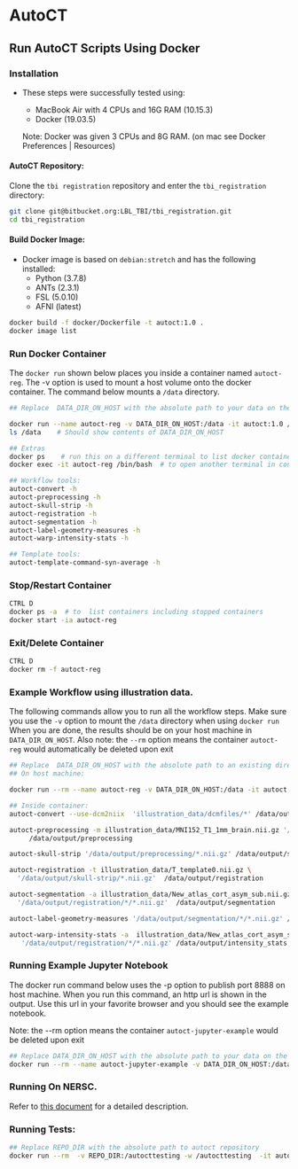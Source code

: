 # AutoCT

## Run AutoCT Scripts Using Docker

### Installation

- These steps were successfully tested using:
    - MacBook Air with 4 CPUs and 16G RAM (10.15.3)
    - Docker (19.03.5)
    
    Note: Docker was given 3 CPUs and 8G RAM. (on mac see Docker Preferences | Resources)

#### AutoCT Repository:

Clone the `tbi registration` repository and enter the `tbi_registration` directory:

```sh
git clone git@bitbucket.org:LBL_TBI/tbi_registration.git
cd tbi_registration
```

#### Build Docker Image:

- Docker image is based on `debian:stretch` and has the following installed:
    - Python (3.7.8)
    - ANTs (2.3.1)
    - FSL (5.0.10)
    - AFNI (latest)

```sh
docker build -f docker/Dockerfile -t autoct:1.0 .
docker image list
```

### Run Docker Container

The `docker run` shown below places you inside a container named `autoct-reg`. The -v option is used to mount a host 
volume onto the docker container. The command below mounts  a `/data` directory.

```sh
## Replace  DATA_DIR_ON_HOST with the absolute path to your data on the host machine

docker run --name autoct-reg -v DATA_DIR_ON_HOST:/data -it autoct:1.0 /bin/bash
ls /data    # Should show contents of DATA_DIR_ON_HOST 

## Extras
docker ps    # run this on a different terminal to list docker containers
docker exec -it autoct-reg /bin/bash  # to open another terminal in container. 

## Workflow tools:
autoct-convert -h
autoct-preprocessing -h
autoct-skull-strip -h
autoct-registration -h
autoct-segmentation -h
autoct-label-geometry-measures -h 
autoct-warp-intensity-stats -h

## Template tools:
autoct-template-command-syn-average -h 
```

### Stop/Restart Container

```sh
CTRL D
docker ps -a  # to  list containers including stopped containers
docker start -ia autoct-reg
```

### Exit/Delete Container

```sh
CTRL D
docker rm -f autoct-reg 
```
### Example Workflow using illustration data.

The following commands allow you to run all the workflow steps. 
Make sure you use the `-v` option to mount the `/data` directory when using `docker run`
When you are done, the results should be on your host machine in  `DATA_DIR_ON_HOST`.
Also note: the `--rm` option means the container `autoct-reg` would automatically be deleted upon exit

```sh
## Replace  DATA_DIR_ON_HOST with the absolute path to an existing directory on the host machine
## On host machine: 

docker run --rm --name autoct-reg -v DATA_DIR_ON_HOST:/data -it autoct:1.0 /bin/bash

## Inside container:
autoct-convert --use-dcm2niix  'illustration_data/dcmfiles/*' /data/output/convert

autoct-preprocessing -m illustration_data/MNI152_T1_1mm_brain.nii.gz '/data/output/convert/*.nii.gz' \
     /data/output/preprocessing

autoct-skull-strip '/data/output/preprocessing/*.nii.gz' /data/output/skull-strip

autoct-registration -t illustration_data/T_template0.nii.gz \
  '/data/output/skull-strip/*.nii.gz'  /data/output/registration

autoct-segmentation -a illustration_data/New_atlas_cort_asym_sub.nii.gz  \
  '/data/output/registration/*/*.nii.gz'  /data/output/segmentation

autoct-label-geometry-measures '/data/output/segmentation/*/*.nii.gz' /data/output/geometry_measures

autoct-warp-intensity-stats -a  illustration_data/New_atlas_cort_asym_sub.nii.gz \
   '/data/output/registration/*/*.nii.gz' /data/output/intensity_stats
```

### Running Example Jupyter Notebook

The docker run command below uses the -p option to publish port 8888 on host machine. 
When you run this command,  an http url is shown in the output. 
Use this url in your favorite browser and you should see the example notebook.

Note: the --rm option means the container `autoct-jupyter-example` would be deleted upon exit

```sh
## Replace DATA_DIR_ON_HOST with the absolute path to your data on the host machine
docker run --rm --name autoct-jupyter-example -v DATA_DIR_ON_HOST:/data -p 8888:8888 -it autoct:1.0 
```
### Running On NERSC.

Refer to [this document](./nersc.md) for a detailed description.

### Running Tests:
```sh
## Replace REPO_DIR with the absolute path to autoct repository
docker run --rm  -v REPO_DIR:/autocttesting -w /autocttesting  -it autoct:1.0  pytest tests
```

